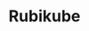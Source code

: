 ---
layout: solution
title: Rubikube
identifier: rubikube
order: 6
permalink: /rubikube/
github: https://github.com/Rubikube
github-org: Rubikube
main-color: darkslategray
logo-acronym: Ru
logo-section: Container
short-name: Rubikube Container
full-name: Viglet Rubikube Container
description: Delivering Kubernetes-as-a-Service.
twitter-url: https://twitter.com/openviglet
---
